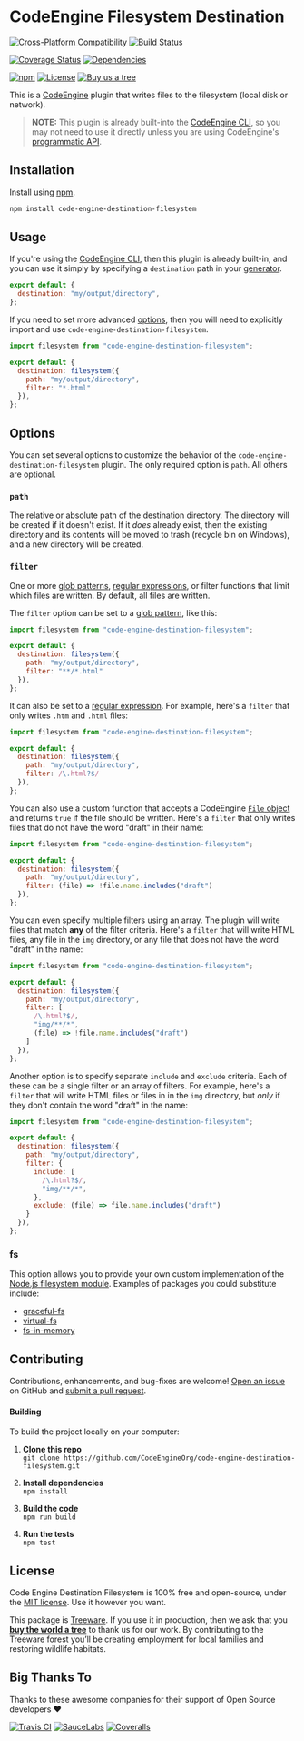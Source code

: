CodeEngine Filesystem Destination
======================================

[![Cross-Platform Compatibility](https://engine.codes/img/badges/os-badges.svg)](https://github.com/CodeEngineOrg/code-engine-destination-filesystem/actions)
[![Build Status](https://github.com/CodeEngineOrg/code-engine-destination-filesystem/workflows/CI-CD/badge.svg)](https://github.com/CodeEngineOrg/code-engine-destination-filesystem/actions)

[![Coverage Status](https://coveralls.io/repos/github/CodeEngineOrg/code-engine-destination-filesystem/badge.svg?branch=master)](https://coveralls.io/github/CodeEngineOrg/code-engine-destination-filesystem)
[![Dependencies](https://david-dm.org/CodeEngineOrg/code-engine-destination-filesystem.svg)](https://david-dm.org/CodeEngineOrg/code-engine-destination-filesystem)

[![npm](https://img.shields.io/npm/v/code-engine-destination-filesystem.svg)](https://www.npmjs.com/package/code-engine-destination-filesystem)
[![License](https://img.shields.io/npm/l/code-engine-destination-filesystem.svg)](LICENSE)
[![Buy us a tree](https://img.shields.io/badge/Treeware-%F0%9F%8C%B3-lightgreen)](https://plant.treeware.earth/CodeEngineOrg/code-engine-destination-filesystem)



This is a [CodeEngine](https://engine.codes/) plugin that writes files to the filesystem (local disk or network).

> **NOTE:** This plugin is already built-into the [CodeEngine CLI](https://github.com/CodeEngineOrg/code-engine/wiki/Command-Line-Interface), so you may not need to use it directly unless you are using CodeEngine's [programmatic API](https://github.com/CodeEngineOrg/code-engine/wiki/Programmatic-API).



Installation
-------------------------------
Install using [npm](https://docs.npmjs.com/about-npm/).

```bash
npm install code-engine-destination-filesystem
```



Usage
-------------------------------
If you're using the [CodeEngine CLI](https://github.com/CodeEngineOrg/code-engine/wiki/Command-Line-Interface), then this plugin is already built-in, and you can use it simply by specifying a `destination` path in your [generator](https://github.com/CodeEngineOrg/code-engine/wiki/Creating-a-Generator).

```javascript
export default {
  destination: "my/output/directory",
};
```

If you need to set more advanced [options](#options), then you will need to explicitly import and use `code-engine-destination-filesystem`.

```javascript
import filesystem from "code-engine-destination-filesystem";

export default {
  destination: filesystem({
    path: "my/output/directory",
    filter: "*.html"
  }),
};
```



Options
-------------------------------
You can set several options to customize the behavior of the `code-engine-destination-filesystem` plugin. The only required option is `path`. All others are optional.

### `path`
The relative or absolute path of the destination directory. The directory will be created if it doesn't exist. If it _does_ already exist, then the existing directory and its contents will be moved to trash (recycle bin on Windows), and a new directory will be created.


### `filter`
One or more [glob patterns](https://github.com/sindresorhus/globby#globbing-patterns), [regular expressions](https://developer.mozilla.org/en-US/docs/Web/JavaScript/Guide/Regular_Expressions), or filter functions that limit which files are written. By default, all files are written.

The `filter` option can be set to a [glob pattern](https://github.com/sindresorhus/globby#globbing-patterns), like this:

```javascript
import filesystem from "code-engine-destination-filesystem";

export default {
  destination: filesystem({
    path: "my/output/directory",
    filter: "**/*.html"
  }),
};
```


It can also be set to a [regular expression](https://developer.mozilla.org/en-US/docs/Web/JavaScript/Guide/Regular_Expressions). For example, here's a `filter` that only writes `.htm` and `.html` files:

```javascript
import filesystem from "code-engine-destination-filesystem";

export default {
  destination: filesystem({
    path: "my/output/directory",
    filter: /\.html?$/
  }),
};
```

You can also use a custom function that accepts a CodeEngine [`File` object](https://github.com/CodeEngineOrg/code-engine/wiki/Files) and returns `true` if the file should be written.  Here's a `filter` that only writes files that do not have the word "draft" in their name:

```javascript
import filesystem from "code-engine-destination-filesystem";

export default {
  destination: filesystem({
    path: "my/output/directory",
    filter: (file) => !file.name.includes("draft")
  }),
};
```

You can even specify multiple filters using an array. The plugin will write files that match **any** of the filter criteria. Here's a `filter` that will write HTML files, any file in the `img` directory, or any file that does not have the word "draft" in the name:

```javascript
import filesystem from "code-engine-destination-filesystem";

export default {
  destination: filesystem({
    path: "my/output/directory",
    filter: [
      /\.html?$/,
      "img/**/*",
      (file) => !file.name.includes("draft")
    ]
  }),
};
```

Another option is to specify separate `include` and `exclude` criteria. Each of these can be a single filter or an array of filters. For example, here's a `filter` that will write HTML files or files in in the `img` directory, but _only_ if they don't contain the word "draft" in the name:

```javascript
import filesystem from "code-engine-destination-filesystem";

export default {
  destination: filesystem({
    path: "my/output/directory",
    filter: {
      include: [
        /\.html?$/,
        "img/**/*",
      },
      exclude: (file) => file.name.includes("draft")
    }
  }),
};
```


### fs
This option allows you to provide your own custom implementation of the [Node.js filesystem module](https://nodejs.org/api/fs.html). Examples of packages you could substitute include:

  - [graceful-fs](https://www.npmjs.com/package/graceful-fs)
  - [virtual-fs](https://www.npmjs.com/package/virtualfs)
  - [fs-in-memory](https://www.npmjs.com/package/fs-in-memory)



Contributing
--------------------------
Contributions, enhancements, and bug-fixes are welcome!  [Open an issue](https://github.com/CodeEngineOrg/code-engine-destination-filesystem/issues) on GitHub and [submit a pull request](https://github.com/CodeEngineOrg/code-engine-destination-filesystem/pulls).

#### Building
To build the project locally on your computer:

1. __Clone this repo__<br>
`git clone https://github.com/CodeEngineOrg/code-engine-destination-filesystem.git`

2. __Install dependencies__<br>
`npm install`

3. __Build the code__<br>
`npm run build`

4. __Run the tests__<br>
`npm test`



License
--------------------------
Code Engine Destination Filesystem is 100% free and open-source, under the [MIT license](LICENSE). Use it however you want.

This package is [Treeware](http://treeware.earth). If you use it in production, then we ask that you [**buy the world a tree**](https://plant.treeware.earth/CodeEngineOrg/code-engine-destination-filesystem) to thank us for our work. By contributing to the Treeware forest you’ll be creating employment for local families and restoring wildlife habitats.



Big Thanks To
--------------------------
Thanks to these awesome companies for their support of Open Source developers ❤

[![Travis CI](https://engine.codes/img/badges/travis-ci.svg)](https://travis-ci.com)
[![SauceLabs](https://engine.codes/img/badges/sauce-labs.svg)](https://saucelabs.com)
[![Coveralls](https://engine.codes/img/badges/coveralls.svg)](https://coveralls.io)

